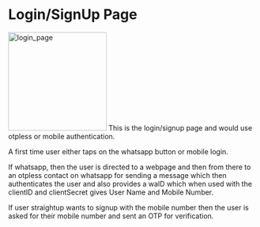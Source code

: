 Login/SignUp Page
=========================
<img width="199" alt="login_page" src="https://user-images.githubusercontent.com/125003312/226836737-91cac229-7108-4fa0-b98c-340e9a6e4032.png">
This is the login/signup page and would use otpless or mobile authentication.

A first time user either taps on the whatsapp button or mobile login.

If whatsapp, then the user is directed to a webpage and then from there to an otpless
contact on whatsapp for sending a message which then authenticates the user and also
provides a waID which when used with the clientID and clientSecret gives User Name and Mobile Number.

If user straightup wants to signup with the mobile number then the user is asked for their mobile number and sent an OTP for verification.

